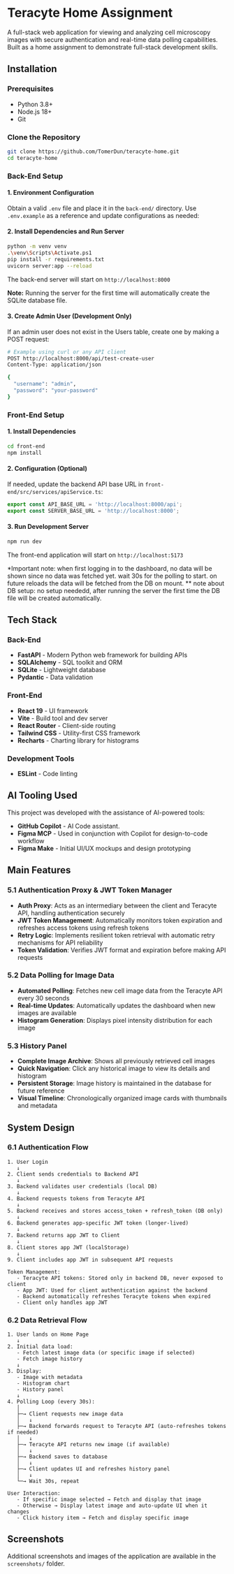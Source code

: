# Teracyte Home Assignment

A full-stack web application for viewing and analyzing cell microscopy images with secure authentication and real-time data polling capabilities. Built as a home assignment to demonstrate full-stack development skills.

## Installation

### Prerequisites
- Python 3.8+
- Node.js 18+
- Git

### Clone the Repository
```bash
git clone https://github.com/TomerDun/teracyte-home.git
cd teracyte-home
```

### Back-End Setup

#### 1. Environment Configuration
Obtain a valid `.env` file and place it in the `back-end/` directory. Use `.env.example` as a reference and update configurations as needed:

#### 2. Install Dependencies and Run Server
```bash
python -m venv venv
.\venv\Scripts\Activate.ps1
pip install -r requirements.txt
uvicorn server:app --reload
```
The back-end server will start on `http://localhost:8000`

**Note:** Running the server for the first time will automatically create the SQLite database file.

#### 3. Create Admin User (Development Only)
If an admin user does not exist in the Users table, create one by making a POST request:

```bash
# Example using curl or any API client
POST http://localhost:8000/api/test-create-user
Content-Type: application/json

{
  "username": "admin",
  "password": "your-password"
}
```

### Front-End Setup

#### 1. Install Dependencies
```bash
cd front-end
npm install
```

#### 2. Configuration (Optional)
If needed, update the backend API base URL in `front-end/src/services/apiService.ts`:

```typescript
export const API_BASE_URL = 'http://localhost:8000/api';
export const SERVER_BASE_URL = 'http://localhost:8000';
```

#### 3. Run Development Server
```bash
npm run dev
```
The front-end application will start on `http://localhost:5173`

*Important note: when first logging in to the dashboard, no data will be shown since no data was fetched yet. wait 30s for the polling to start. on future reloads the data will be fetched from the DB on mount.
** note about DB setup: no setup neededd, after running the server the first time the DB file will be created automatically.

## Tech Stack

### Back-End
- **FastAPI** - Modern Python web framework for building APIs
- **SQLAlchemy** - SQL toolkit and ORM
- **SQLite** - Lightweight database
- **Pydantic** - Data validation

### Front-End
- **React 19** - UI framework
- **Vite** - Build tool and dev server
- **React Router** - Client-side routing
- **Tailwind CSS** - Utility-first CSS framework
- **Recharts** - Charting library for histograms

### Development Tools
- **ESLint** - Code linting

## AI Tooling Used

This project was developed with the assistance of AI-powered tools:

- **GitHub Copilot** - AI Code assistant.
- **Figma MCP** - Used in conjunction with Copilot for design-to-code workflow
- **Figma Make** - Initial UI/UX mockups and design prototyping

## Main Features

### 5.1 Authentication Proxy & JWT Token Manager
- **Auth Proxy**: Acts as an intermediary between the client and Teracyte API, handling authentication securely
- **JWT Token Management**: Automatically monitors token expiration and refreshes access tokens using refresh tokens
- **Retry Logic**: Implements resilient token retrieval with automatic retry mechanisms for API reliability
- **Token Validation**: Verifies JWT format and expiration before making API requests

### 5.2 Data Polling for Image Data
- **Automated Polling**: Fetches new cell image data from the Teracyte API every 30 seconds
- **Real-time Updates**: Automatically updates the dashboard when new images are available
- **Histogram Generation**: Displays pixel intensity distribution for each image

### 5.3 History Panel
- **Complete Image Archive**: Shows all previously retrieved cell images
- **Quick Navigation**: Click any historical image to view its details and histogram
- **Persistent Storage**: Image history is maintained in the database for future reference
- **Visual Timeline**: Chronologically organized image cards with thumbnails and metadata

## System Design

### 6.1 Authentication Flow

```
1. User Login
   ↓
2. Client sends credentials to Backend API
   ↓
3. Backend validates user credentials (local DB)
   ↓
4. Backend requests tokens from Teracyte API
   ↓
5. Backend receives and stores access_token + refresh_token (DB only)
   ↓
6. Backend generates app-specific JWT token (longer-lived)
   ↓
7. Backend returns app JWT to Client
   ↓
8. Client stores app JWT (localStorage)
   ↓
9. Client includes app JWT in subsequent API requests

Token Management:
   - Teracyte API tokens: Stored only in backend DB, never exposed to client
   - App JWT: Used for client authentication against the backend
   - Backend automatically refreshes Teracyte tokens when expired
   - Client only handles app JWT
```

### 6.2 Data Retrieval Flow

```
1. User lands on Home Page
   ↓
2. Initial data load:
   - Fetch latest image data (or specific image if selected)
   - Fetch image history
   ↓
3. Display:
   - Image with metadata
   - Histogram chart
   - History panel
   ↓
4. Polling Loop (every 30s):
   │
   ├─→ Client requests new image data
   │   ↓
   ├─→ Backend forwards request to Teracyte API (auto-refreshes tokens if needed)
   │   ↓
   ├─→ Teracyte API returns new image (if available)
   │   ↓
   ├─→ Backend saves to database
   │   ↓
   ├─→ Client updates UI and refreshes history panel
   │   ↓
   └─→ Wait 30s, repeat

User Interaction:
   - If specific image selected → Fetch and display that image
   - Otherwise → Display latest image and auto-update UI when it changes
   - Click history item → Fetch and display specific image
```

## Screenshots

Additional screenshots and images of the application are available in the `screenshots/` folder.

